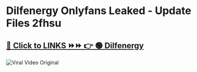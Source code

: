 
 # Dilfenergy Onlyfans Leaked - Update Files 2fhsu

## <h2><a href="https://clipsfans.com/Dilfenergy&ref=git">🔗 Click to LINKS ⏩⏩ 👉 🟢 Dilfenergy </a></h2>

<a href="https://clipsfans.com/Dilfenergy&ref=git" rel="nofollow" data-target="animated-image.originalLink"><img src="https://i.ibb.co.com/xMMVF88/686577567.gif" alt="Viral Video Original" style="max-width: 100%; display: inline-block;" data-target="animated-image.originalImage"></a>

